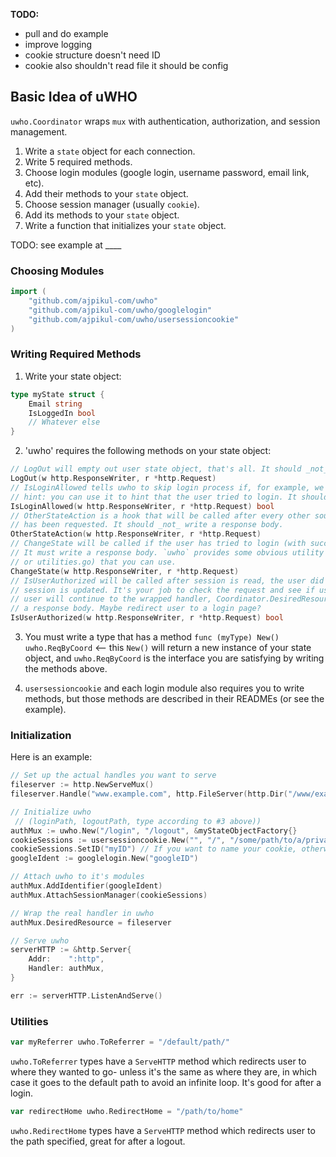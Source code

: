 **TODO:**
* pull and do example
* improve logging
* cookie structure doesn't need ID
* cookie also shouldn't read file it should be config

## Basic Idea of uWHO

`uwho.Coordinator` wraps `mux` with authentication, authorization, and session management.

1. Write a `state` object for each connection.
2. Write 5 required methods.
3. Choose login modules (google login, username password, email link, etc). 
4. Add their methods to your `state` object.
5. Choose session manager (usually `cookie`).
6. Add its methods to your `state` object.
7. Write a function that initializes your `state` object.

TODO: see example at ____

### Choosing Modules

```go
import (
	"github.com/ajpikul-com/uwho"
	"github.com/ajpikul-com/uwho/googlelogin"
	"github.com/ajpikul-com/uwho/usersessioncookie"
)
```

### Writing Required Methods

1. Write your state object:

```go
type myState struct {
    Email string
    IsLoggedIn bool
    // Whatever else
}
```

2. 'uwho' requires the following methods on your state object:

```go
// LogOut will empty out user state object, that's all. It should _not_ write a response body.
LogOut(w http.ResponseWriter, r *http.Request)
// IsLoginAllowed tells uwho to skip login process if, for example, we're already logged in.
// hint: you can use it to hint that the user tried to login. It should _not_ write a response body.
IsLoginAllowed(w http.ResponseWriter, r *http.Request) bool
// OtherStateAction is a hook that will be called after every other source of user information
// has been requested. It should _not_ write a response body.
OtherStateAction(w http.ResponseWriter, r *http.Request)
// ChangeState will be called if the user has tried to login (with success or not), or loggedout.
// It must write a response body. `uwho` provides some obvious utility functions (see README.md
// or utilities.go) that you can use.
ChangeState(w http.ResponseWriter, r *http.Request)
// IsUserAuthorized will be called after session is read, the user did not login or logout, and
// session is updated. It's your job to check the request and see if user is authorized. If true,
// user will continue to the wrapped handler, Coordinator.DesiredResource. If false, you must write
// a response body. Maybe redirect user to a login page?
IsUserAuthorized(w http.ResponseWriter, r *http.Request) bool
```

3. You must write a type that has a method `func (myType) New() uwho.ReqByCoord` <-- this `New()` will return a new instance of your state object, and `uwho.ReqByCoord` is the interface you are satisfying by writing the methods above.

4. `usersessioncookie` and each login module also requires you to write methods, but those methods are described in their READMEs (or see the example).

### Initialization

Here is an example:
```go
// Set up the actual handles you want to serve
fileserver := http.NewServeMux()
fileserver.Handle("www.example.com", http.FileServer(http.Dir("/www/example.com/")))

// Initialize uwho
 // (loginPath, logoutPath, type according to #3 above))
authMux := uwho.New("/login", "/logout", &myStateObjectFactory{}
cookieSessions := usersessioncookie.New("", "/", "/some/path/to/a/private/key/)
cookieSessions.SetID("myID") // If you want to name your cookie, otherwise it's a random UUID
googleIdent := googlelogin.New("googleID")

// Attach uwho to it's modules
authMux.AddIdentifier(googleIdent)
authMux.AttachSessionManager(cookieSessions)

// Wrap the real handler in uwho
authMux.DesiredResource = fileserver

// Serve uwho
serverHTTP := &http.Server{
    Addr:    ":http",
    Handler: authMux,
}

err := serverHTTP.ListenAndServe()
```

### Utilities

```go
var myReferrer uwho.ToReferrer = "/default/path/"
```

`uwho.ToReferrer` types have a `ServeHTTP` method which redirects user to where they wanted to go- unless it's the same as where they are, in which case it goes to the default path to avoid an infinite loop. It's good for after a login.

```go
var redirectHome uwho.RedirectHome = "/path/to/home"
```

`uwho.RedirectHome` types have a `ServeHTTP` method which redirects user to the path specified, great for after a logout.
